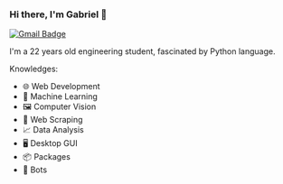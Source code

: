 ### Hi there, I'm Gabriel 👋

[![Gmail Badge](https://img.shields.io/badge/-Gmail-c14438?style=flat&logo=Gmail&logoColor=white)](mailto:storkdeveloper@gmail.com)

I'm a 22 years old engineering student, fascinated by Python language.

Knowledges:

* :globe_with_meridians: Web Development
* :brain: Machine Learning
* :framed_picture: Computer Vision
* :page_facing_up: Web Scraping
* :chart_with_upwards_trend: Data Analysis
* :desktop_computer: Desktop GUI
* :package: Packages
* :robot: Bots
